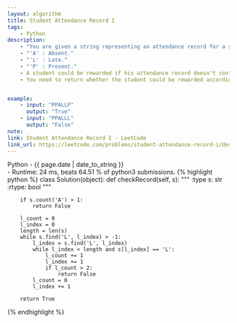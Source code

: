 ```yaml
---
layout: algorithm
title: Student Attendance Record I
tags: 
    - Python
description: 
    - "You are given a string representing an attendance record for a student. The record only contains the following three characters:"
    - "'A' : Absent."
    - "'L' : Late."
    - "'P' : Present."
    - A student could be rewarded if his attendance record doesn't contain more than one 'A' (absent) or more than two continuous 'L' (late).
    - You need to return whether the student could be rewarded according to his attendance record.


example: 
    - input: "PPALLP"
      output: "True"
    - input: "PPALLL"
      output: "False"
note: 
link: Student Attendance Record I - LeetCode
link_url: https://leetcode.com/problems/student-attendance-record-i/description/
---
```


<div>Python<span class="write-date"> - {{ page.date | date_to_string }}</span></div>
- Runtime: 24 ms, beats 64.51 % of python3 submissions.
{% highlight python %}
class Solution(object):
    def checkRecord(self, s):
        """
        :type s: str
        :rtype: bool
        """
        
        if s.count('A') > 1:
            return False

        l_count = 0
        l_index = 0
        length = len(s)
        while s.find('L', l_index) > -1:
            l_index = s.find('L', l_index)
            while l_index < length and s[l_index] == 'L':
                l_count += 1
                l_index += 1
                if l_count > 2:
                    return False
            l_count = 0
            l_index += 1

        return True
{% endhighlight %}
